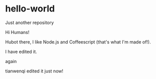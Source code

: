 # hello-world
Just another repository

Hi Humans!

Hubot there, I like Node.js and Coffeescript (that's what I'm made of!).

I have edited it.

again

tianwenqi edited it just now!

